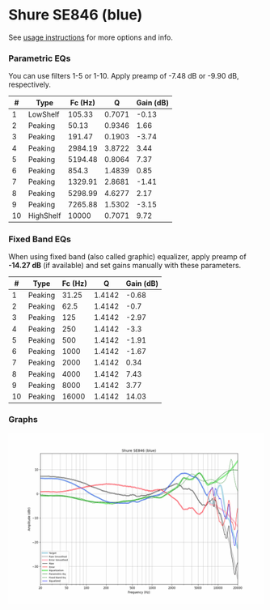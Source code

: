 # Shure SE846 (blue)
See [usage instructions](https://github.com/jaakkopasanen/AutoEq#usage) for more options and info.

### Parametric EQs
You can use filters 1-5 or 1-10. Apply preamp of -7.48 dB or -9.90 dB, respectively.

|   # | Type      |   Fc (Hz) |      Q |   Gain (dB) |
|-----|-----------|-----------|--------|-------------|
|   1 | LowShelf  |    105.33 | 0.7071 |       -0.13 |
|   2 | Peaking   |     50.13 | 0.9346 |        1.66 |
|   3 | Peaking   |    191.47 | 0.1903 |       -3.74 |
|   4 | Peaking   |   2984.19 | 3.8722 |        3.44 |
|   5 | Peaking   |   5194.48 | 0.8064 |        7.37 |
|   6 | Peaking   |    854.3  | 1.4839 |        0.85 |
|   7 | Peaking   |   1329.91 | 2.8681 |       -1.41 |
|   8 | Peaking   |   5298.99 | 4.6277 |        2.17 |
|   9 | Peaking   |   7265.88 | 1.5302 |       -3.15 |
|  10 | HighShelf |  10000    | 0.7071 |        9.72 |

### Fixed Band EQs
When using fixed band (also called graphic) equalizer, apply preamp of **-14.27 dB** (if available) and set gains manually with these parameters.

|   # | Type    |   Fc (Hz) |      Q |   Gain (dB) |
|-----|---------|-----------|--------|-------------|
|   1 | Peaking |     31.25 | 1.4142 |       -0.68 |
|   2 | Peaking |     62.5  | 1.4142 |       -0.7  |
|   3 | Peaking |    125    | 1.4142 |       -2.97 |
|   4 | Peaking |    250    | 1.4142 |       -3.3  |
|   5 | Peaking |    500    | 1.4142 |       -1.91 |
|   6 | Peaking |   1000    | 1.4142 |       -1.67 |
|   7 | Peaking |   2000    | 1.4142 |        0.34 |
|   8 | Peaking |   4000    | 1.4142 |        7.43 |
|   9 | Peaking |   8000    | 1.4142 |        3.77 |
|  10 | Peaking |  16000    | 1.4142 |       14.03 |

### Graphs
![](./Shure%20SE846%20(blue).png)
